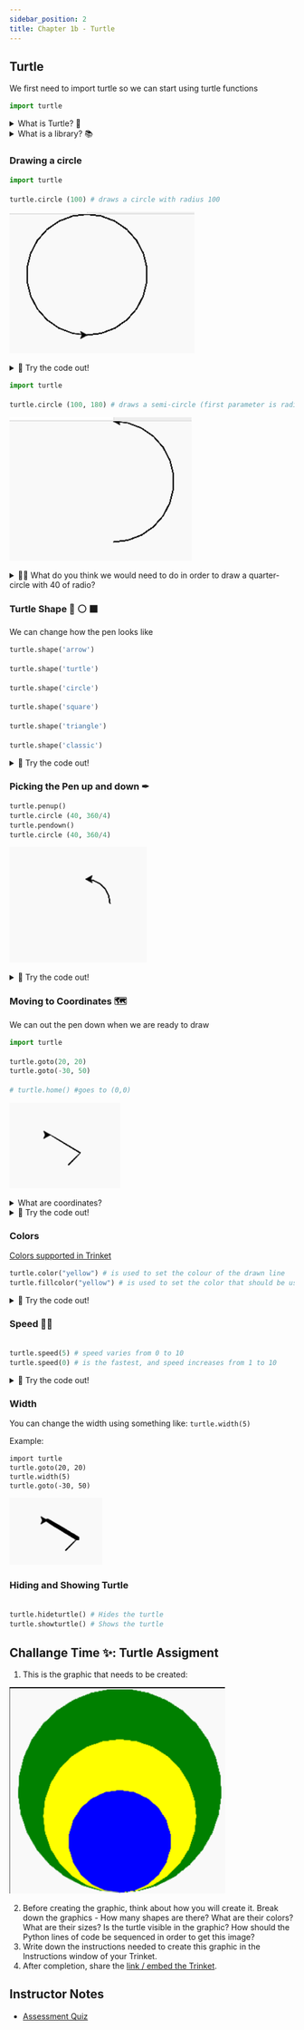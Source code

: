 ```yaml
---
sidebar_position: 2
title: Chapter 1b - Turtle
---
```



## Turtle

We first need to import turtle so we can start using turtle functions



```python
import turtle
```
<details>
<summary>
What is Turtle? 🐢
</summary>

a pre-installed Python library that enables users to create pictures and shapes by providing them with a virtual canvas
<iframe src="https://trinket.io/embed/python/553d685b05" width="100%" height="356" frameborder="0" marginwidth="0" marginheight="0" allowfullscreen></iframe>
</details>

<details>
<summary>
What is a library? 📚 
</summary>
In python libraries are a collection of modules, containing code that can be
used in different programs.


**Analogy**: Suppose you have a set of questions about Biology, I don't know much about
biology, so Ideally I would like to invite (import) a biology teacher to our
class so you can ask him biology questions.


```python
#The biology teacher library probably doesn't exist, but this is just to show how this would it would translate in code
import biology_teacher
# We invite our biology teacher to the room

biology_teacher.askBiologyQuestion("Can I turn my cat into diamond?")
# and now we are asking our biology teacher a biology related question


```

**Why is it useful?**
Is useful to have libraries as a way to get access to precreated code that can
help us accelerate our programming (so we can focus on creating what we want
instead of the details of something)

</details>


### Drawing a circle

```python
import turtle

turtle.circle (100) # draws a circle with radius 100

```
![](../../static/img/2022-04-25-03-04-06.png)


<details>
<summary>
🧪 Try the code out! 
</summary>
<iframe src="https://trinket.io/embed/python/a4f2245773?start=result" width="100%" height="300" frameborder="0" marginwidth="0" marginheight="0" allowfullscreen></iframe>

</details>


```python
import turtle

turtle.circle (100, 180) # draws a semi-circle (first parameter is radius, second is degrees)

```

![](../../static/img/2022-04-25-03-03-11.png)

<details>
<summary>
🙋‍♂️ What do you think we would need to do in order to draw a quarter-circle with 40 of radio?
</summary>

```python
import turtle
turtle.circle (40, 360/4) # or 90
```

</details>

### Turtle Shape 🐢 ⚪ ⬛

We can change how the pen looks like
```python
turtle.shape('arrow')

turtle.shape('turtle')

turtle.shape('circle')

turtle.shape('square')

turtle.shape('triangle')

turtle.shape('classic')
```


<details>
<summary>
🧪 Try the code out! 
</summary>
<iframe src="https://trinket.io/embed/python/7153a4c734?start=result" width="100%" height="300" frameborder="0" marginwidth="0" marginheight="0" allowfullscreen></iframe>

</details>


### Picking the Pen up and down ✒

```python
turtle.penup()
turtle.circle (40, 360/4) 
turtle.pendown()
turtle.circle (40, 360/4) 
```
![](../../static/img/2022-04-25-03-11-38.png)


<details>
<summary>
🧪 Try the code out! 
</summary>
<iframe src="https://trinket.io/embed/python/f9fc67c57a?start=result" width="100%" height="300" frameborder="0" marginwidth="0" marginheight="0" allowfullscreen></iframe>

</details>



### Moving to Coordinates 🗺
We can out the pen down when we are ready to draw

```python
import turtle

turtle.goto(20, 20)
turtle.goto(-30, 50)

# turtle.home() #goes to (0,0)
```

![](../../static/img/2022-04-25-03-15-19.png)

<details>
<summary>
What are coordinates?
</summary>

![](../../static/img/2022-04-25-03-19-46.png)

</details>


<details>
<summary>
🧪 Try the code out! 
</summary>
<iframe src="https://trinket.io/embed/python/e35694aae3" width="100%" height="300" frameborder="0" marginwidth="0" marginheight="0" allowfullscreen></iframe>
</details>



### Colors

[Colors supported in Trinket](https://trinket.io/docs/colors)

```python
turtle.color("yellow") # is used to set the colour of the drawn line
turtle.fillcolor("yellow") # is used to set the color that should be used to fill the drawn figure

```

<details>
<summary>
🧪 Try the code out! 
</summary>
<iframe src="https://trinket.io/embed/python/62caae5597?start=result" width="100%" height="300" frameborder="0" marginwidth="0" marginheight="0" allowfullscreen></iframe>

</details>



### Speed 🏃‍♂️
```python

turtle.speed(5) # speed varies from 0 to 10
turtle.speed(0) # is the fastest, and speed increases from 1 to 10
```


<details>
<summary>
🧪 Try the code out! 
</summary>
<iframe src="https://trinket.io/embed/python/aced5f41ad" width="100%" height="300" frameborder="0" marginwidth="0" marginheight="0" allowfullscreen></iframe>
</details>


### Width

You can change the width using something like:
`turtle.width(5)`

Example:
```
import turtle
turtle.goto(20, 20)
turtle.width(5)
turtle.goto(-30, 50)
```
![](../../static/img/2022-04-25-03-17-16.png)

### Hiding and Showing Turtle
```python

turtle.hideturtle() # Hides the turtle
turtle.showturtle() # Shows the turtle
```

## Challange Time ✨: Turtle Assigment

1. This is the graphic that needs to be created:


![](../../static/img/2022-04-25-03-45-57.png)

2. Before creating the graphic, think about how you will create it. Break down
   the graphics - How many shapes are there? What are their colors? What are
   their sizes? Is the turtle visible in the graphic? How should the Python
   lines of code be sequenced in order to get this image?
3. Write down the instructions needed to create this graphic in the Instructions window of your Trinket.
4. After completion, share the [link / embed the Trinket](https://forms.gle/Xcznm1uY195zkN3H9).


## Instructor Notes
- [Assessment Quiz](https://quizizz.com/admin/quiz/61473f7698d4c1001db8ed00/intro-to-python-lesson-1-quiz)